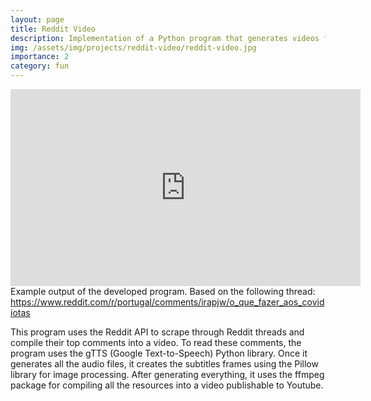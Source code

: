 ```yaml
---
layout: page
title: Reddit Video
description: Implementation of a Python program that generates videos from Reddit portuguese threads, using Text-To-Speech and FFMPEG.
img: /assets/img/projects/reddit-video/reddit-video.jpg
importance: 2
category: fun
---
```


<center>
<iframe width="560" height="315" src="https://www.youtube.com/embed/1h7wMlrj6jw" title="YouTube video player" frameborder="0" allow="accelerometer; autoplay; clipboard-write; encrypted-media; gyroscope; picture-in-picture" allowfullscreen></iframe>
</center>
<div class="caption">
    Example output of the developed program. Based on the following thread:
    <br>
    <a href="https://www.reddit.com/r/portugal/comments/irapjw/o_que_fazer_aos_covidiotas/">https://www.reddit.com/r/portugal/comments/irapjw/o_que_fazer_aos_covidiotas</a>
</div>

This program uses the Reddit API to scrape through Reddit threads and compile their top comments into a video. To read these comments, the program uses the gTTS (Google Text-to-Speech) Python library. Once it generates all the audio files, it creates the subtitles frames using the Pillow library for image processing. After generating everything, it uses the ffmpeg package for compiling all the resources into a video publishable to Youtube.
